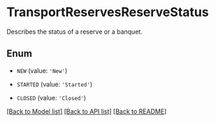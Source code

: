 # TransportReservesReserveStatus

Describes the status of a reserve or a banquet.

## Enum

* `NEW` (value: `'New'`)

* `STARTED` (value: `'Started'`)

* `CLOSED` (value: `'Closed'`)

[[Back to Model list]](../README.md#documentation-for-models) [[Back to API list]](../README.md#documentation-for-api-endpoints) [[Back to README]](../README.md)


